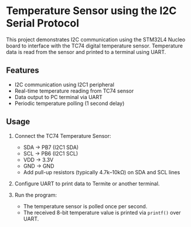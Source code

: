 # Temperature Sensor using the I2C Serial Protocol

This project demonstrates I2C communication using the STM32L4 Nucleo board to interface with the TC74 digital temperature sensor. Temperature data is read from the sensor and printed to a terminal using UART.

## Features
- I2C communication using I2C1 peripheral
- Real-time temperature reading from TC74 sensor
- Data output to PC terminal via UART
- Periodic temperature polling (1 second delay)

## Usage
1. Connect the TC74 Temperature Sensor:
   - SDA → PB7 (I2C1 SDA)
   - SCL → PB6 (I2C1 SCL)
   - VDD → 3.3V
   - GND → GND
   - Add pull-up resistors (typically 4.7k–10kΩ) on SDA and SCL lines

2. Configure UART to print data to Termite or another terminal.

3. Run the program:
   - The temperature sensor is polled once per second.
   - The received 8-bit temperature value is printed via `printf()` over UART.
